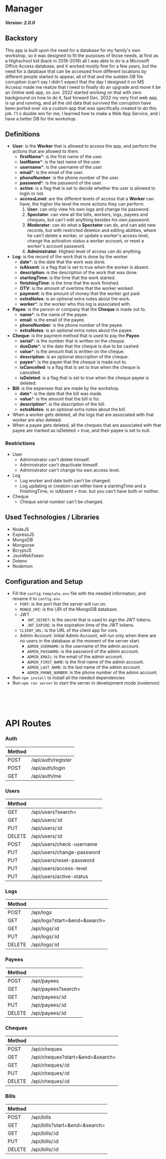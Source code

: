 # Manager 

##### Version: 2.0.0

## Backstory

This app is built upon the need for a database for my family's own workshop, so it was designed to fit the purposes of those needs, at first as a Highschool kid (back in 2018-2019) all I was able to do is a Microsoft Office Access database, and it worked mostly fine for a few years, but the need for a database that can be accessed from different locations by different people started to appear, all of that and the sudden DB file corruption (can't say I didn't expect that the day I designed it on MS Access) made me realize that I need to finally do an upgrade and move it be an Online web app, so Jun. 2022 started working on that with zero background on how to do it, fast forward Dec. 2022 my very first web app, is up and running, and all the old data that survived the corruption have been ported over via a custom app that was specifically created to do this job. I't s double win for me, I learned how to make a Web App Service, and i have a better DB for the workshop.

## Definitions

- **User**: is the **Worker** that is allowed to access the app, and perform the actions that are allowed to them.
    * **firstName***: is the first name of the user.
    * **lastName***: is the last name of the user.
    * **username***: is the username of the user.
    * **email***: is the email of the user.
    * **phoneNumber**: is the phone number of the user.
    * **password***: is the password of the user.
    * **active**: is a flag that is set to decide whether the user is allowed to login or not.
    * **accessLevel**: are the different levels of access that a **Worker** can have, the higher the level the more actions they can perform.
        1. **User**: can only view his own logs and change his password.
        2. **Spectator**: can view all the bills, workers, logs, payees and cheques, but can't edit anything besides his own password.
        3. **Moderator**: can do what a **Spectator** can do, and can add new records, but with restricted deletion and editing abilities, where he can't delete a worker, or update a worker's access level, change the activation status a worker account, or reset a worker's account password.
        4. **Administrator**: Highest level of access can do anything.
- **Log**: is the record of the work that is done by the worker.
    * **date***: is the date that the work was done.
    * **isAbsent**: is a flag that is set to true when the worker is absent.
    * **description**: is the description of the work that was done.
    * **startingTime**: is the time that the work started.
    * **finishingTime**: is the time that the work finished.
    * **OTV**: is the amount of overtime that the worker worked.
    * **payment**: is the amount of money that the worker got paid.
    * **extraNotes**: is an optional extra notes about the work.
    * **worker***: is the worker who this log is associated with.
- **Payee**: is the person or company that the **Cheque** is made out to.
    * **name***: is the name of the payee.
    * **email**: is the email of the payee.
    * **phoneNumber**: is the phone number of the payee.
    * **extraNotes**: is an optional extra notes about the payee.
- **Cheque**: is the payment method that is used to pay the **Payee**.
    * **serial***: is the number that is written on the cheque.
    * **dueDate***: is the date that the cheque is due to be cashed.
    * **value***: is the amount that is written on the cheque.
    * **description**: is an optional description of the cheque.
    * **payee***: is the payee that the cheque is made out to.
    * **isCancelled**: is a flag that is set to true when the cheque is cancelled.
    * **isDeleted**: is a flag that is set to true when the cheque payee is deleted.
- **Bill**: is the expenses that are made by the workshop.
    * **date***: is the date that the bill was made.
    * **value***: is the amount that the bill is for.
    * **description***: is the description of the bill.
    * **extraNotes**: is an optional extra notes about the bill.
- When a worker gets deleted, all the logs that are associated with that worker are also deleted.
- When a payee gets deleted, all the cheques that are associated with that payee are marked as isDeleted = true, and their payee is set to null.

### Restrictions

- User
    * Administrator can't delete himself.
    * Administrator can't deactivate himself.
    * Administrator can't change his own access level.
- Log
    * Log worker and date both can't be changed.
    * Log updating or creation can either have a startingTime and a finishingTime, or isAbsent = true. but you can't have both or neither.
- Cheque
    * Cheque serial number can't be changed.

## Used Technologies / Libraries
* NodeJS
* ExpressJS
* MongoDB
* Mongoose
* BcryptJS
* JsonWebToken
* Dotenv
* Nodemon

## Configuration and Setup
* Fill the ```config.template.env``` file with the needed information, and rename it to ```config.env```
    * ```PORT```: is the port that the server will run on.
    * ```MONGO_URI```: is the URI of the MongoDB database.
    * JWT
        * ```JWT_SECRET```: is the secret that is used to sign the JWT tokens.
        * ```JWT_EXPIRE```: is the expiration time of the JWT tokens.
    * ```CLIENT_URL```: is the URL of the client app for cors.
    * Admin Account: Initial Admin Account, will run only when there are no users in the database at the moment of the server start.
        * ```ADMIN_USERNAME```: is the username of the admin account.
        * ```ADMIN_PASSWORD```: is the password of the admin account.
        * ```ADMIN_EMAIL```: is the email of the admin account.
        * ```ADMIN_FIRST_NAME```: is the first name of the admin account.
        * ```ADMIN_LAST_NAME```: is the last name of the admin account.
        * ```ADMIN_PHONE_NUMBER```: is the phone number of the admin account.
* Run ```npm install``` to install all the needed dependencies
* Run ```npm run server``` to start the server in development mode (nodemon)

</br>
</br>
</br>

# API Routes

### Auth

| Method |                                   |
|--------|-----------------------------------|
| POST   | /api/auth/register                |
| POST   | /api/auth/login                   |
| GET    | /api/auth/me                      |

### Users

| Method |                                   |
|--------|-----------------------------------|
| GET    | /api/users?search=                |
| GET    | /api/users/:id                    |
| PUT    | /api/users/:id                    |
| DELETE | /api/users/:id                    |
| POST   | /api/users/check-username         |
| PUT    | /api/users/change-password        |
| PUT    | /api/users/reset-password         |
| PUT    | /api/users/access-level           |
| PUT    | /api/users/active-status          |

### Logs

| Method |                                   |
|--------|-----------------------------------|
| POST   | /api/logs                         |
| GET    | /api/logs?start=&end=&search=     |
| GET    | /api/logs/:id                     |
| PUT    | /api/logs/:id                     |
| DELETE | /api/logs/:id                     |

### Payees

| Method |                                   |
|--------|-----------------------------------|
| POST   | /api/payees                       |
| GET    | /api/payees?search=               |
| GET    | /api/payees/:id                   |
| PUT    | /api/payees/:id                   |
| DELETE | /api/payees/:id                   |
### Cheques

| Method |                                   |
|--------|-----------------------------------|
| POST   | /api/cheques                      |
| GET    | /api/cheques?start=&end=&search=  |
| GET    | /api/cheques/:id                  |
| PUT    | /api/cheques/:id                  |
| DELETE | /api/cheques/:id                  |

### Bills

| Method |                                   |
|--------|-----------------------------------|
| POST   | /api/bills                        |
| GET    | /api/bills?start=&end=&search=    |
| GET    | /api/bills/:id                    |
| PUT    | /api/bills/:id                    |
| DELETE | /api/bills/:id                    |
